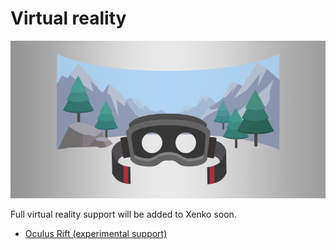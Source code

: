 # Virtual reality

<div class="doc-incomplete"/>

![Virtual reality](media/virtual-reality.png)

Full virtual reality support will be added to Xenko soon. 

* [Oculus Rift (experimental support)](oculus/index.md)